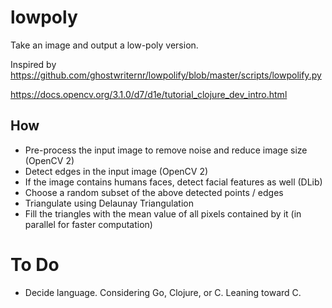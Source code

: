 # lowpoly

Take an image and output a low-poly version.

Inspired by https://github.com/ghostwriternr/lowpolify/blob/master/scripts/lowpolify.py

https://docs.opencv.org/3.1.0/d7/d1e/tutorial_clojure_dev_intro.html

## How

- Pre-process the input image to remove noise and reduce image size (OpenCV 2)
- Detect edges in the input image (OpenCV 2)
- If the image contains humans faces, detect facial features as well (DLib)
- Choose a random subset of the above detected points / edges
- Triangulate using Delaunay Triangulation
- Fill the triangles with the mean value of all pixels contained by it (in parallel for faster computation)

# To Do

- Decide language. Considering Go, Clojure, or C. Leaning toward C.
